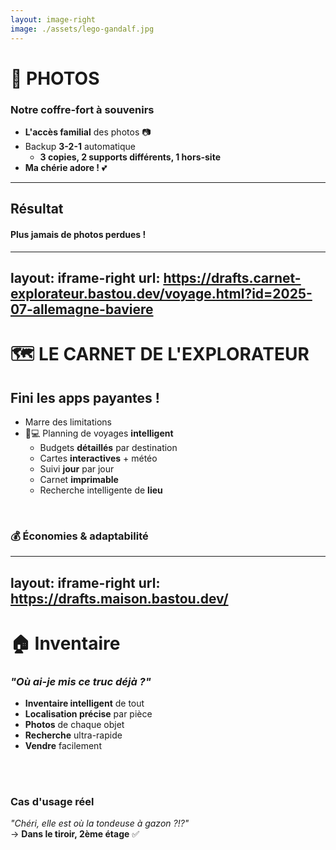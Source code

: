 ```yaml
---
layout: image-right
image: ./assets/lego-gandalf.jpg
---
```


# 📸 PHOTOS

### Notre coffre-fort à souvenirs

<v-clicks>

- **L'accès familial** des photos 📷
- Backup **3-2-1** automatique
    - **3 copies, 2 supports différents, 1 hors-site**
- **Ma chérie adore !** 💕

</v-clicks>

<hr class="mt-6 mb-6">

<v-click>

## **Résultat**
#### Plus jamais de photos perdues !

</v-click>

<!--
BastaPhotos est né de ma peur de perdre à nouveau nos souvenirs. Maintenant, tout est sauvegardé en triple !
-->

---
layout: iframe-right
url: https://drafts.carnet-explorateur.bastou.dev/voyage.html?id=2025-07-allemagne-baviere
---

# 🗺️ LE CARNET DE L'EXPLORATEUR

## Fini les apps payantes !

<v-clicks>

- <span class="text-red-500">Marre des limitations</span>
- 📱💻 <span class="text-green-500">Planning de voyages **intelligent**</span>
    - <span class="text-green-500">Budgets **détaillés** par destination</span>
    - <span class="text-green-500">Cartes **interactives** + météo</span>
    - <span class="text-green-500">Suivi **jour** par jour</span>
    - <span class="text-green-500">Carnet **imprimable**</span>
    - <span class="text-green-500">Recherche intelligente de **lieu**</span>

</v-clicks>

<br>

<v-click>

### 💰 Économies & adaptabilité

</v-click>

<!--
Fini de payer pour organiser nos escapades ! BastaExplorateur gère tout, et c'est gratuit.
-->

---
layout: iframe-right
url: https://drafts.maison.bastou.dev/
---

# 🏠 Inventaire

### *"Où ai-je mis ce truc déjà ?"*

<v-clicks>

- **Inventaire intelligent** de tout
- **Localisation précise** par pièce
- **Photos** de chaque objet
- **Recherche** ultra-rapide
- **Vendre** facilement

</v-clicks>

<br /><br />

<v-click>

### Cas d'usage réel
*"Chéri, elle est où la tondeuse à gazon ?!?"*  
→ **Dans le tiroir, 2ème étage** ✅

</v-click>

<!--
Plus jamais de "j'ai acheté ça en double parce que je ne le trouvais plus" !
-->
